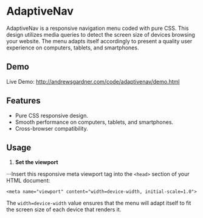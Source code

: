 # AdaptiveNav
AdaptiveNav is a responsive navigation menu coded with pure CSS. This design utilizes media queries to detect the screen size of devices browsing your website. The menu adapts itself accordingly to present a quality user experience on computers, tablets, and smartphones.

## Demo
Live Demo: http://andrewsgardner.com/code/adaptivenav/demo.html

## Features
* Pure CSS responsive design.
* Smooth performance on computers, tablets, and smartphones.
* Cross-browser compatibility.

## Usage
1. **Set the viewport**

⋅⋅⋅Insert this responsive meta viewport tag into the ```<head>``` section of your HTML document:

```<meta name="viewport" content="width=device-width, initial-scale=1.0">```

The ```width=device-width``` value ensures that the menu will adapt itself to fit the screen size of each device that renders it.
